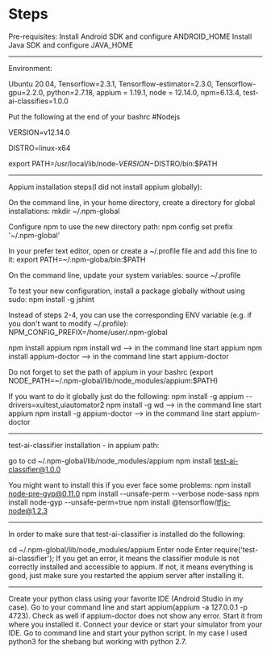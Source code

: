 # Steps

Pre-requisites:
Install Android SDK and configure ANDROID_HOME
Install Java SDK and configure JAVA_HOME

-------------------------------------------------------------------



Environment:

Ubuntu 20.04,
Tensorflow=2.3.1,
Tensorflow-estimator=2.3.0,
Tensorflow-gpu=2.2.0,
python=2.7.18,
appium = 1.19.1,
node = 12.14.0,
npm=6.13.4,
test-ai-classifies=1.0.0

Put the following at the end of your bashrc
#Nodejs

VERSION=v12.14.0

DISTRO=linux-x64

export PATH=/usr/local/lib/node-$VERSION-$DISTRO/bin:$PATH

-------------------------------------------------------------------


Appium installation steps(I did not install appium globally):

On the command line, in your home directory, create a directory for global installations: mkdir ~/.npm-global

Configure npm to use the new directory path: npm config set prefix '~/.npm-global' 

In your prefer text editor, open or create a ~/.profile file and add this line to it: export PATH=~/.npm-globa/bin:$PATH

On the command line, update your system variables: source ~/.profile

To test your new configuration, install a package globally without using sudo: npm install -g jshint

Instead of steps 2-4, you can use the corresponding ENV variable (e.g. if you don't want to modify ~/.profile): NPM_CONFIG_PREFIX=/home/user/.npm-global

npm install appium
npm install wd  --> in the command line start appium
npm install appium-doctor --> in the command line start appium-doctor

Do not forget to set the path of appium in your bashrc (export NODE_PATH=~/.npm-global/lib/node_modules/appium:$PATH)

If you want to do it globally just do the following:
npm install -g appium --drivers=xuitest,uiautomator2
npm install -g wd  --> in the command line start appium
npm install -g appium-doctor --> in the command line start appium-doctor


-------------------------------------------------------------------


test-ai-classifier installation - in appium path:

go to  cd ~/.npm-global/lib/node_modules/appium
npm install test-ai-classifier@1.0.0

You might want to install this if you ever face some problems:
npm install node-pre-gyp@0.11.0
npm install --unsafe-perm --verbose node-sass
npm install node-gyp --unsafe-perm=true
npm install @tensorflow/tfjs-node@1.2.3

-------------------------------------------------------------------
In order to make sure that test-ai-classifier is installed do the following:

cd ~/.npm-global/lib/node_modules/appium
Enter node
Enter  require('test-ai-classifier');
If you get an error, it means the classifier module is not correctly installed and accessible to appium.
If not, it means everything is good, just make sure you restarted the appium server after installing it.

-------------------------------------------------------------------

Create your python class using your favorite IDE (Android Studio in my case).
Go to your command line and start appium(appium -a 127.0.0.1 -p 4723).
Check as well if appium-doctor does not show any error. Start it from where you installed it.
Connect your device or start your simulator from your IDE.
Go to command line and start your python script. In my case I used python3 for the shebang but working with python 2.7.
